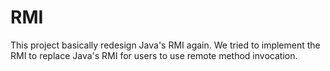 RMI
===
This project basically redesign Java's RMI again. We tried to implement the RMI to replace Java's RMI for users to use remote method invocation.

